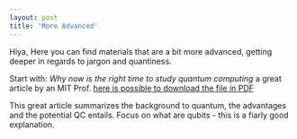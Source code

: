 ```yaml
---
layout: post
title: 'More Advanced'
---
```


Hiya,
Here you can find materials that are a bit more advanced, getting deeper in regards to jargon and quantiness.


Start with: _Why now is the right time to study quantum computing_ a great article by an MIT Prof. [here is possible to download the file in PDF][1]



This great article summarizes the background to quantum, the advantages and the potential QC entails.
Focus on what are qubits - this is a fiarly good explanation.

[1]:{{site.url}}/assets/why_now_QC.pdf